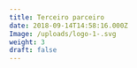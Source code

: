 ```yaml
---
title: Terceiro parceiro
date: 2018-09-14T14:58:16.000Z
Image: /uploads/logo-1-.svg
weight: 3
draft: false
---
```


